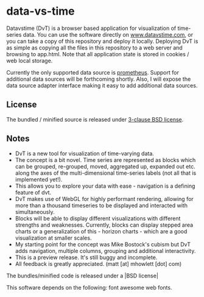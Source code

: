 # data-vs-time

Datavstime (DvT) is a browser based application for visualization of
time-series data. You can use the software directly on
<a href="http://www.datavstime.com">www.datavstime.com</a>, or you 
can take a copy of this repository and deploy it locally. Deploying DvT
is as simple as copying all the files in this repository to a web server 
and browsing to app.html. Note that all application state is stored 
in cookies / web local storage.

Currently the only supported data source is <a href="http://prometheus.io">prometheus</a>. Support for additional data sources will be forthcoming shortly. Also, I will expose the data source adapter interface making it easy to add additional data sources.

## License

The bundled / minified source is released under [3-clause BSD license](LICENSE.txt). 

## Notes

* DvT is a new tool for visualization of time-varying data.
* The concept is a bit novel. Time series are represented as blocks which can be grouped, re-grouped, moved, aggregated up, expanded out etc. along the axes of the multi-dimensional time-series labels (not all that is implemented yet!).
* This allows you to explore your data with ease - navigation is a defining feature of dvt.
* DvT makes use of WebGL for highly performant rendering, allowing for more than a thousand timeseries to be displayed and interacted with simultaneously.
* Blocks will be able to display different visualizations with different strengths and weaknesses. Currently, blocks can display stepped area charts or a generalization of this - horizon charts - which are a good visualization at smaller scales.
* My starting point for the concept was Mike Bostock's cubism but DvT adds navigation, multiple columns, grouping and additional interactivity.
* This is a preview release. It's still buggy and incomplete.
* All feedback is greatly appreciated. (matt [at] mhowlett [dot] com)

The bundles/minified code is released under a |BSD license|

This software depends on the following:
  font awesome
  web fonts.

